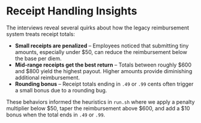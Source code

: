 # Receipt Handling Insights

The interviews reveal several quirks about how the legacy reimbursement system treats receipt totals:

- **Small receipts are penalized** – Employees noticed that submitting tiny amounts, especially under $50, can reduce the reimbursement below the base per diem.
- **Mid-range receipts get the best return** – Totals between roughly $600 and $800 yield the highest payout. Higher amounts provide diminishing additional reimbursement.
- **Rounding bonus** – Receipt totals ending in `.49` or `.99` cents often trigger a small bonus due to a rounding bug.

These behaviors informed the heuristics in `run.sh` where we apply a penalty multiplier below $50, taper the reimbursement above $600, and add a $10 bonus when the total ends in `.49` or `.99`.
